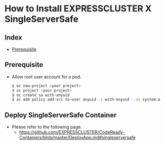 # How to Install EXPRESSCLUSTER X SingleServerSafe
## Index
- [Prerequisite](#Prerequisite)

## Prerequisite
- Allow root user account for a pod.
  ```bash
  $ oc new-project <your project>
  $ oc project <your project>
  $ oc create sa with-anyuid
  $ oc adm policy add-scc-to-user anyuid -z with-anyuid --as system:admin
  ```
## Deploy SingleServerSafe Container
- Please refer to the following page.
  - https://github.com/EXPRESSCLUSTER/CodeReady-Containers/blob/master/DeployApp.md#singleserversafe